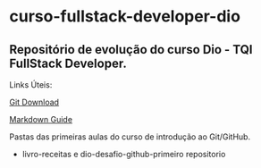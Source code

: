 # curso-fullstack-developer-dio
## Repositório de evolução do curso Dio - TQI FullStack Developer.

Links Úteis:

[Git Download](https://git-scm.com/downloads)

[Markdown Guide](https://www.markdownguide.org/getting-started/)

Pastas das primeiras aulas do curso de introdução ao Git/GitHub.
- livro-receitas e dio-desafio-github-primeiro repositorio
